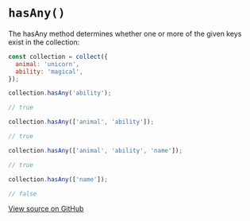 # `hasAny()`

The hasAny method determines whether one or more of the given keys exist in the collection:

```js
const collection = collect({
  animal: 'unicorn',
  ability: 'magical',
});

collection.hasAny('ability');

// true

collection.hasAny(['animal', 'ability']);

// true

collection.hasAny(['animal', 'ability', 'name']);

// true

collection.hasAny(['name']);

// false
```

[View source on GitHub](https://github.com/ecrmnn/collect.js/blob/master/src/methods/hasAny.js)